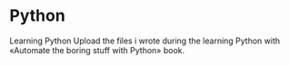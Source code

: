 # Python
Learning Python
Upload the files i wrote during the learning Python with «Automate the boring stuff with Python» book.
